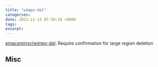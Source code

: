 ```yaml
---
title: "wimpy-del"
categories: 
date: 2022-11-15 07:50:19 +0800
tags: 
excerpt: 
---
```


[emacsmirror/wimpy-del](https://github.com/emacsmirror/wimpy-del): Require confirmation for large region deletion










## Misc



